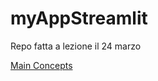 # myAppStreamlit
Repo fatta a lezione il 24 marzo


[Main Concepts](https://docs.streamlit.io/library/get-started/main-concepts)